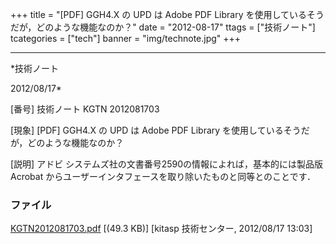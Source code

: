 ﻿+++
title = "[PDF] GGH4.X の UPD は Adobe PDF Library を使用しているそうだが，どのような機能なのか？"
date = "2012-08-17"
ttags = ["技術ノート"]
tcategories = ["tech"]
banner = "img/technote.jpg"
+++

-----------------------------------------------------------------------------------------------------------------------------

*技術ノート

2012/08/17*


[番号]
技術ノート KGTN 2012081703

[現象]
[PDF] GGH4.X の UPD は Adobe PDF Library
を使用しているそうだが，どのような機能なのか？

[説明]
アドビ システムズ社の文書番号2590の情報によれば，基本的には製品版
Acrobat からユーザーインタフェースを取り除いたものと同等とのことです．


### ファイル

 
 


[KGTN2012081703.pdf](http://techreport.kitasp.net/attachments/download/981/KGTN2012081703.pdf)
 [(49.3 KB)] [kitasp 技術センター, 2012/08/17
13:03]


 


 

